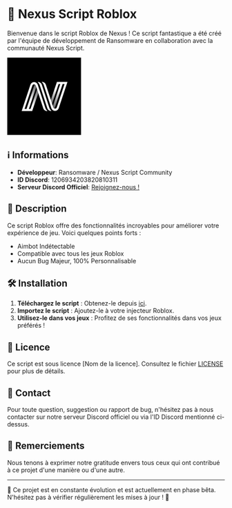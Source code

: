 # 🚀 Nexus Script Roblox

Bienvenue dans le script Roblox de Nexus ! Ce script fantastique a été créé par l'équipe de développement de Ransomware en collaboration avec la communauté Nexus Script.

![Logo Nexus Script](nexus.png)

## ℹ️ Informations

- **Développeur**: Ransomware / Nexus Script Community
- **ID Discord**: 1206934203820810311
- **Serveur Discord Officiel**: [Rejoignez-nous !](https://discord.gg/NFqbExmTVw)

## 📝 Description

Ce script Roblox offre des fonctionnalités incroyables pour améliorer votre expérience de jeu. Voici quelques points forts :

- Aimbot Indétectable
- Compatible avec tous les jeux Roblox
- Aucun Bug Majeur, 100% Personnalisable

## 🛠️ Installation

1. **Téléchargez le script** : Obtenez-le depuis [ici](lien_vers_le_script).
2. **Importez le script** : Ajoutez-le à votre injecteur Roblox.
3. **Utilisez-le dans vos jeux** : Profitez de ses fonctionnalités dans vos jeux préférés !

## 📄 Licence

Ce script est sous licence [Nom de la licence]. Consultez le fichier [LICENSE](LICENSE) pour plus de détails.

## 📧 Contact

Pour toute question, suggestion ou rapport de bug, n'hésitez pas à nous contacter sur notre serveur Discord officiel ou via l'ID Discord mentionné ci-dessus.

## 🙏 Remerciements

Nous tenons à exprimer notre gratitude envers tous ceux qui ont contribué à ce projet d'une manière ou d'une autre.

---

🚧 Ce projet est en constante évolution et est actuellement en phase bêta. N'hésitez pas à vérifier régulièrement les mises à jour ! 🚧


